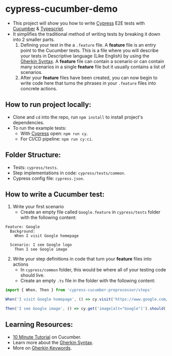 # cypress-cucumber-demo

- This project will show you how to write [Cypress](https://www.cypress.io/) E2E tests with [Cucumber](https://cucumber.io/) & [Typescript](https://www.typescriptlang.org/).
- It simplifies the traditional method of writing tests by breaking it down into 2 smaller parts.
  1. Defining your test in the a `.feature` file. A **feature** file is an entry point to the Cucumber tests. This is a file where you will describe your tests in Descriptive language (Like English) by using the [Gherkin Syntax](https://cucumber.io/docs/gherkin/). A **feature** file can contain a scenario or can contain many scenarios in a single **feature** file but it usually contains a list of scenarios.
  2. After your **feature** files have been created, you can now begin to write code here that turns the phrases in your `.feature` files into concrete actions.

## How to run project locally:

- Clone and `cd` into the repo, run `npm install` to install project's dependencies.
- To run the example tests:
  - With [Cypress](https://www.cypress.io/) open: `npm run cy`.
  - For CI/CD pipeline: `npm run cy:ci`.

## Folder Structure:

- Tests: `cypress/tests`.
- Step implementations in code: `cypress/tests/common`.
- Cypress config file: `cypress.json`.

## How to write a Cucumber test:

1. Write your first scenario
   - Create an empty file called `Google.feature` in `cypress/tests` folder with the following content:

```feature
Feature: Google
  Background:
    When I visit Google homepage

  Scenario: I see Google logo
    Then I see Google image
```

2. Write your step definitions in code that turn your **feature** files into actions
   - In `cypress/common` folder, this would be where all of your testing code should live.
   - Create an empty `.ts` file in the folder with the following content:

```typescript
import { When, Then } from 'cypress-cucumber-preprocessor/steps'

When('I visit Google homepage', () => cy.visit('https://www.google.com/'))

Then('I see Google image', () => cy.get('image[alt="Google"]').should('be.visible'))
```

## Learning Resources:

- [10 Minute Tutorial](https://cucumber.io/docs/guides/10-minute-tutorial/) on Cucumber.
- Learn more about the [Gherkin Syntax](https://cucumber.io/docs/gherkin/reference/).
- More on [Gherkin Keywords](https://cucumber.io/docs/gherkin/reference/#keywords).
